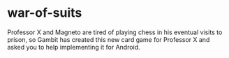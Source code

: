 # war-of-suits
Professor X and Magneto are tired of playing chess in his eventual visits to prison, so Gambit has created this new card game for Professor X and asked you to help implementing it for Android.
